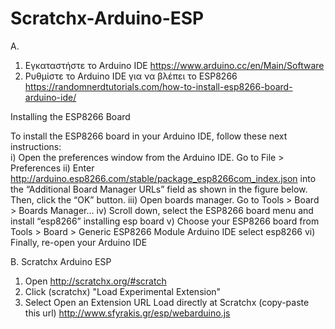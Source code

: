 # Scratchx-Arduino-ESP
Α. 
1. Εγκαταστήστε το Arduino IDE 
https://www.arduino.cc/en/Main/Software
2. Ρυθμίστε το Arduino IDE για να βλέπει το ESP8266 
https://randomnerdtutorials.com/how-to-install-esp8266-board-arduino-ide/

Installing the ESP8266 Board 

To install the ESP8266 board in your Arduino IDE, follow these next instructions:<br>
i) Open the preferences window from the Arduino IDE. Go to File > Preferences
ii) Enter http://arduino.esp8266.com/stable/package_esp8266com_index.json into the “Additional Board Manager URLs” field as shown in the figure below. Then, click the “OK” button.
iii) Open boards manager. Go to Tools > Board > Boards Manager…
iv) Scroll down, select the ESP8266 board menu and install “esp8266”
installing esp board 
v) Choose your ESP8266 board from Tools > Board > Generic ESP8266 Module
Arduino IDE select esp8266
vi) Finally, re-open your Arduino IDE

Β.
Scratchx Arduino ESP
1. Open
http://scratchx.org/#scratch
2. Click (scratchx) "Load Experimental Extension" 
3. Select Open an Extension URL
Load directly at Scratchx (copy-paste this url)
http://www.sfyrakis.gr/esp/webarduino.js
